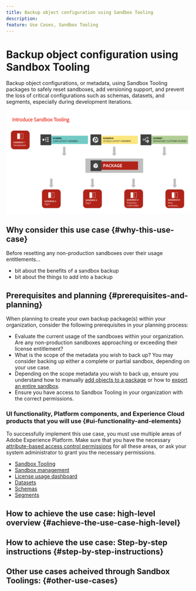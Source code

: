 ```yaml
---
title: Backup object configuration using Sandbox Tooling
description: 
feature: Use Cases, Sandbox Tooling
---
```

# Backup object configuration using Sandbox Tooling

Backup object configurations, or metadata, using Sandbox Tooling packages to safely reset sandboxes, add versioning support, and prevent the loss of critical configurations such as schemas, datasets, and segments, especially during development iterations.

![Overview showing the benefits of sandbox tooling](../images/use-cases/tooling-overview.png)

## Why consider this use case {#why-this-use-case}

<!-- WHY THIS USE CASE HERE -->

Before resetting any non-production sandboxes over their usage entitlements...

- bit about the benefits of a sandbox backup
- bit about the things to add into a backup

## Prerequisites and planning {#prerequisites-and-planning}

When planning to create your own backup package(s) within your organization, consider the following prerequisites in your planning process:

- Evaluate the current usage of the sandboxes within your organization. Are any non-production sandboxes approaching or exceeding their license entitlement?
- What is the scope of the metadata you wish to back up? You may consider backing up either a complete or partial sandbox, depending on your use case.
- Depending on the scope metadata you wish to back up, ensure you understand how to manually [add objects to a package](../ui/sandbox-tooling.md#add-object-to-a-new-package) or how to [export an entire sandbox](../ui/sandbox-tooling.md#export-an-entire-sandbox).
- Ensure you have access to Sandbox Tooling in your organization with the correct permissions.

### UI functionality, Platform components, and Experience Cloud products that you will use {#ui-functionality-and-elements}

To successfully implement this use case, you must use multiple areas of Adobe Experience Platform. Make sure that you have the necessary [attribute-based access control permissions](../../access-control/abac/overview.md) for all these areas, or ask your system administrator to grant you the necessary permissions.

  - [Sandbox Tooling](../ui/sandbox-tooling.md)
  - [Sandbox management](../ui/user-guide.md)
  - [License usage dashboard](../../landing/license-usage-and-guardrails/license-usage-dashboard.md-)
  - [Datasets](../../catalog/datasets/overview.md)
  - [Schemas](../../xdm//home.md)
  - [Segments](../../segmentation/home.md)
  <!-- - [Adobe Journey Optimizer](../../landing/) -->

## How to achieve the use case: high-level overview {#achieve-the-use-case-high-level}

<!-- HIGH LEVEL OVERVIEW HERE -->

## How to achieve the use case: Step-by-step instructions {#step-by-step-instructions}

<!-- Read through the sections below which include links to further documentation, to complete each of the steps in the high-level overview above. -->

<!-- STEP BY STEP INSTRUCTIONS BELOW -->

## Other use cases acheived through Sandbox Toolings: {#other-use-cases}

<!-- ADD ADDITIONAL USE CASE HERE -->
